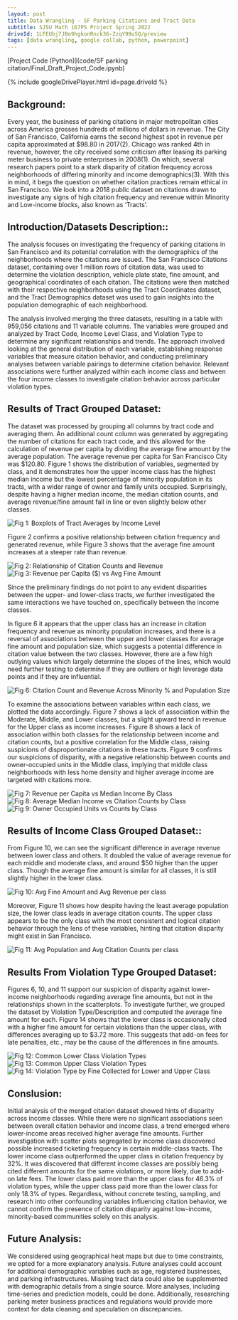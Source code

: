 ```yaml
---
layout: post
title: Data Wrangling - SF Parking Citations and Tract Data
subtitle: SJSU Math 167PS Project Spring 2022
driveId: 1LFEUbj7JBo9hgkonRnck36-ZzqY99u5Q/preview
tags: [data wrangling, google collab, python, powerpoint]
---
```

[Project Code (Python)](code/SF parking citation/Final_Draft_Project_Code.ipynb)

{% include googleDrivePlayer.html id=page.driveId %}

## Background:

Every year, the business of parking citations in major metropolitan cities across America grosses hundreds of millions of dollars in revenue. The City of San Francisco, California earns the second highest spot in revenue per capita approximated at $98.80 in 2017(2). Chicago was ranked 4th in revenue, however, the city received some criticism after leasing its parking meter business to private enterprises in 2008(1). On which, several research papers point to a stark disparity of citation frequency across neighborhoods of differing minority and income demographics(3). With this in mind, it begs the question on whether citation practices remain ethical in San Francisco. We look into a 2018 public dataset on citations drawn to investigate any signs of high citation frequency and revenue within Minority and Low-income blocks, also known as ‘Tracts’. 

## Introduction/Datasets Description::

The analysis focuses on investigating the frequency of parking citations in San Francisco and its potential correlation with the demographics of the neighborhoods where the citations are issued. The San Francisco Citations dataset, containing over 1 million rows of citation data, was used to determine the violation description, vehicle plate state, fine amount, and geographical coordinates of each citation. The citations were then matched with their respective neighborhoods using the Tract Coordinates dataset, and the Tract Demographics dataset was used to gain insights into the population demographic of each neighborhood.

The analysis involved merging the three datasets, resulting in a table with 959,056 citations and 11 variable columns. The variables were grouped and analyzed by Tract Code, Income Level Class, and Violation Type to determine any significant relationships and trends. The approach involved looking at the general distribution of each variable, establishing response variables that measure citation behavior, and conducting preliminary analyses between variable pairings to determine citation behavior. Relevant associations were further analyzed within each income class and between the four income classes to investigate citation behavior across particular violation types. 

## Results of Tract Grouped Dataset:

The dataset was processed by grouping all columns by tract code and averaging them. An additional count column was generated by aggregating the number of citations for each tract code, and this allowed for the calculation of revenue per capita by dividing the average fine amount by the average population. The average revenue per capita for San Francisco City was $120.80. 
Figure 1 shows the distribution of variables, segmented by class, and it demonstrates how the upper income class has the highest median income but the lowest percentage of minority population in its tracts, with a wider range of owner and family units occupied. Surprisingly, despite having a higher median income, the median citation counts, and average revenue/fine amount fall in line or even slightly below other classes. 

![Fig 1: Boxplots of Tract Averages by Income Level](https://github.com/vankngo/vankngo.github.io/blob/master/assets/portfolio/SF/Fig1.jpg?raw=true)

Figure 2 confirms a positive relationship between citation frequency and generated revenue, while Figure 3 shows that the average fine amount increases at a steeper rate than revenue. 

![Fig 2: Relationship of Citation Counts and Revenue](https://github.com/vankngo/vankngo.github.io/blob/master/assets/portfolio/SF/Fig2.jpg?raw=true)
![Fig 3: Revenue per Capita ($) vs Avg Fine Amount](https://github.com/vankngo/vankngo.github.io/blob/master/assets/portfolio/SF/Fig3.jpg?raw=true)

Since the preliminary findings do not point to any evident disparities between the upper- and lower-class tracts, we further investigated the same interactions we have touched on, specifically between the income classes. 

In figure 6 it appears that the upper class has an increase in citation frequency and revenue as minority population increases, and there is a reversal of associations between the upper and lower classes for average fine amount and population size, which suggests a potential difference in citation value between the two classes. However, there are a few high outlying values which largely determine the slopes of the lines, which would need further testing to determine if they are outliers or high leverage data points and if they are influential. 

![Fig 6: Citation Count and Revenue Across Minority % and Population Size](https://github.com/vankngo/vankngo.github.io/blob/master/assets/portfolio/SF/Fig6.jpg?raw=true)

To examine the associations between variables within each class, we plotted the data accordingly. Figure 7 shows a lack of association within the Moderate, Middle, and Lower classes, but a slight upward trend in revenue for the Upper class as income increases. Figure 8 shows a lack of association within both classes for the relationship between income and citation counts, but a positive correlation for the Middle class, raising suspicions of disproportionate citations in these tracts. Figure 9 confirms our suspicions of disparity, with a negative relationship between counts and owner-occupied units in the Middle class, implying that middle class neighborhoods with less home density and higher average income are targeted with citations more.

![Fig 7: Revenue per Capita vs Median Income By Class](https://github.com/vankngo/vankngo.github.io/blob/master/assets/portfolio/SF/Fig7.jpg?raw=true)
![Fig 8: Average Median Income vs Citation Counts by Class](https://github.com/vankngo/vankngo.github.io/blob/master/assets/portfolio/SF/Fig8.jpg?raw=true)
![Fig 9: Owner Occupied Units vs Counts by Class](https://github.com/vankngo/vankngo.github.io/blob/master/assets/portfolio/SF/Fig9.jpg?raw=true)

## Results of Income Class Grouped Dataset::

From Figure 10, we can see the significant difference in average revenue between lower class and others. It doubled the value of average revenue for each middle and moderate class, and around $50 higher than the upper class. Though the average fine amount is similar for all classes, it is still slightly higher in the lower class. 

![Fig 10: Avg Fine Amount and Avg Revenue per class](https://github.com/vankngo/vankngo.github.io/blob/master/assets/portfolio/SF/Fig10.jpg?raw=true)

Moreover, Figure 11 shows how despite having the least average population size, the lower class leads in average citation counts. The upper class appears to be the only class with the most consistent and logical citation behavior through the lens of these variables, hinting that citation disparity might exist in San Francisco.

![Fig 11: Avg Population and Avg Citation Counts per class](https://github.com/vankngo/vankngo.github.io/blob/master/assets/portfolio/SF/Fig11.jpg?raw=true)

## Results From Violation Type Grouped Dataset:

Figures 6, 10, and 11 support our suspicion of disparity against lower-income neighborhoods regarding average fine amounts, but not in the relationships shown in the scatterplots. To investigate further, we grouped the dataset by Violation Type/Description and computed the average fine amount for each. Figure 14 shows that the lower class is occasionally cited with a higher fine amount for certain violations than the upper class, with differences averaging up to $3.72 more. This suggests that add-on fees for late penalties, etc., may be the cause of the differences in fine amounts.

![Fig 12: Common Lower Class Violation Types](https://github.com/vankngo/vankngo.github.io/blob/master/assets/portfolio/SF/Fig12.jpg?raw=true)
![Fig 13: Common Upper Class Violation Types](https://github.com/vankngo/vankngo.github.io/blob/master/assets/portfolio/SF/Fig13.jpg?raw=true)
![Fig 14: Violation Type by Fine Collected for Lower and Upper Class](https://github.com/vankngo/vankngo.github.io/blob/master/assets/portfolio/SF/Fig14.jpg?raw=true)

## Conslusion:

Initial analysis of the merged citation dataset showed hints of disparity across income classes. While there were no significant associations seen between overall citation behavior and income class, a trend emerged where lower-income areas received higher average fine amounts. 
Further investigation with scatter plots segregated by income class discovered possible increased ticketing frequency in certain middle-class tracts. The lower income class outperformed the upper class in citation frequency by 32%. It was discovered that different income classes are possibly being cited different amounts for the same violations, or more likely, due to add-on late fees. The lower class paid more than the upper class for 46.3% of violation types, while the upper class paid more than the lower class for only 18.3% of types. Regardless, without concrete testing, sampling, and research into other confounding variables influencing citation behavior, we cannot confirm the presence of citation disparity against low-income, minority-based communities solely on this analysis.

## Future Analysis:

We considered using geographical heat maps but due to time constraints, we opted for a more explanatory analysis. Future analyses could account for additional demographic variables such as age, registered businesses, and parking infrastructures. Missing tract data could also be supplemented with demographic details from a single source. More analyses, including time-series and prediction models, could be done. Additionally, researching parking meter business practices and regulations would provide more context for data cleaning and speculation on discrepancies.

